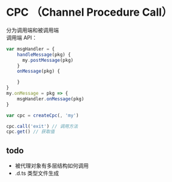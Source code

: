 # CPC （Channel Procedure Call）

分为调用端和被调用端  
调用端 API：

```javascript
var msgHandler = {
    handleMessage(pkg) {
      my.postMessage(pkg)
    }
    onMessage(pkg) {

    }
}
my.onMessage = pkg => {
    msgHandler.onMessage(pkg)
}

var cpc = createCpc(, 'my')

cpc.call('exit') // 调用方法
cpc.get() // 获取值
```

## todo

- 被代理对象有多层结构如何调用
- .d.ts 类型文件生成
